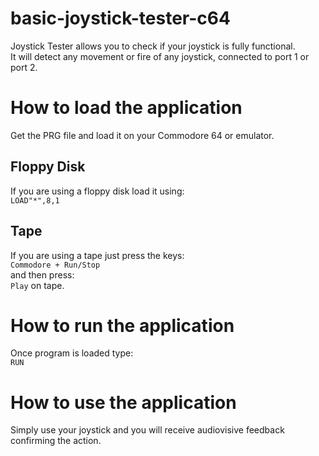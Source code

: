 # basic-joystick-tester-c64
Joystick Tester allows you to check if your joystick is fully functional.  
It will detect any movement or fire of any joystick, connected to port 1 or port 2. 

# How to load the application
Get the PRG file and load it on your Commodore 64 or emulator.  

## Floppy Disk
If you are using a floppy disk load it using:  
```LOAD"*",8,1```  

## Tape
If you are using a tape just press the keys:  
```Commodore + Run/Stop```  
and then press:  
```Play``` on tape.

# How to run the application
Once program is loaded type:  
```RUN```  

# How to use the application
Simply use your joystick and you will receive audiovisive feedback confirming the action. 
